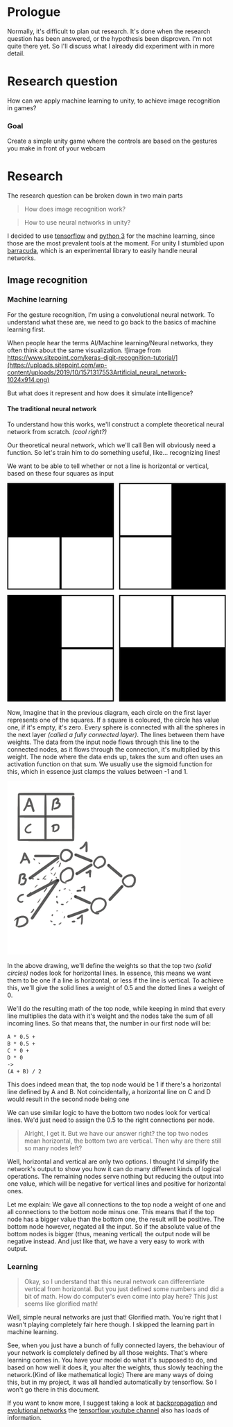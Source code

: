 # Prologue
Normally, it's difficult to plan out research. It's done when the research question has been answered, or the hypothesis been disproven.
I'm not quite there yet. So I'll discuss what I already did experiment with in more detail.


# Research question
How can we apply machine learning to unity, to achieve image recognition in games?
### Goal
Create a simple unity game where the controls are based on the gestures you make in front of your webcam

# Research
The research question can be broken down in two main parts
> How does image recognition work?

> How to use neural networks in unity?

I decided to use [tensorflow](https://www.tensorflow.org/) and [python 3](https://www.python.org/) for the machine learning, since those are the most prevalent tools at the moment. 
For unity I stumbled upon [barracuda](https://docs.unity3d.com/Packages/com.unity.barracuda@1.2/manual/index.html), which is an experimental library to easily handle neural networks.

## Image recognition
### Machine learning
For the gesture recognition, I'm using a convolutional neural network. To understand what these are, we need to go back to the basics of machine learning first.

When people hear the terms AI/Machine learning/Neural networks, they often think about the same visualization.
![image from https://www.sitepoint.com/keras-digit-recognition-tutorial/](https://uploads.sitepoint.com/wp-content/uploads/2019/10/1571317553Artificial_neural_network-1024x914.png)

But what does it represent and how does it simulate intelligence?

#### The traditional neural network
To understand how this works, we'll construct a complete theoretical neural network from scratch. *(cool right?)* 

Our theoretical neural network, which we'll call Ben will obviously need a function. So let's train him to do something useful, like... recognizing lines!

We want to be able to tell whether or not a line is horizontal or vertical, based on these four squares as input

![Four 4x4 grids](/git_images/All_possibilities.png)

Now, Imagine that in the previous diagram, each circle on the first layer represents one of the squares. If a square is coloured, the circle has value one, if it's empty, it's zero. Every sphere is connected with all the spheres in the next layer *(called a fully connected layer)*. The lines between them have weights. The data from the input node flows through this line to the connected nodes, as it flows through the connection, it's multiplied by this weight. The node where the data ends up, takes the sum and often uses an activation function on that sum. We usually use the sigmoid function for this, which in essence just clamps the values between -1 and 1.

![Neural network sketch](/git_images/SimpleNet.png)

In the above drawing, we'll define the weights so that the top two *(solid circles)* nodes look for horizontal lines. In essence, this means we want them to be one if a line is horizontal, or less if the line is vertical.
To achieve this, we'll give the solid lines a weight of 0.5 and the dotted lines a weight of 0. 

We'll do the resulting math of the top node, while keeping in mind that every line multiplies the data with it's weight and the nodes take the sum of all incoming lines.
So that means that, the number in our first node will be:
```
A * 0.5 + 
B * 0.5 +
C * 0 +
D * 0
->
(A + B) / 2
```

This does indeed mean that, the top node would be 1 if there's a horizontal line defined by A and B. Not coincidentally, a horizontal line on C and D would result in the second node being one

We can use similar logic to have the bottom two nodes look for vertical lines. We'd just need to assign the 0.5 to the right connections per node.

> Alright, I get it. But we have our answer right? the top two nodes mean horizontal, the bottom two are vertical.
> Then why are there still so many nodes left?

Well, horizontal and vertical are only two options. I thought I'd simplify the network's output to show you how it can do many different kinds of logical operations. The remaining nodes serve nothing but reducing the output into one value, which will be negative for vertical lines and positive for horizontal ones.

Let me explain: We gave all connections to the top node a weight of one and all connections to the bottom node minus one. This means that if the top node has a bigger value than the bottom one, the result will be positive. The bottom node however, negated all the input. So if the absolute value of the bottom nodes is bigger (thus, meaning vertical) the output node will be negative instead. And just like that, we have a very easy to work with output.

### Learning

> Okay, so I understand that this neural network can differentiate vertical from horizontal. But you just defined some numbers and did a bit of math. How do computer's even come into play here? This just seems like glorified math!

Well, simple neural networks are just that! Glorified math. 
You're right that I wasn't playing completely fair here though. I skipped the learning part in machine learning. 

See, when you just have a bunch of fully connected layers, the behaviour of your network is completely defined by all those weights. That's where learning comes in. You have your model do what it's supposed to do, and based on how well it does it, you alter the weights, thus slowly teaching the network.(Kind of like mathematical logic)
There are many ways of doing this, but in my project, it was all handled automatically by tensorflow. So I won't go there in this document.

If you want to know more, I suggest taking a look at [backpropagation](https://en.wikipedia.org/wiki/Backpropagation) and [evolutional networks](https://en.wikipedia.org/wiki/Neuroevolution) the [tensorflow youtube channel](https://www.youtube.com/channel/UC0rqucBdTuFTjJiefW5t-IQ) also has loads of information.
